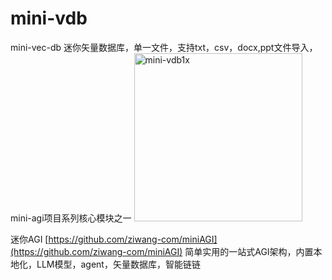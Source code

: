 # mini-vdb
mini-vec-db 迷你矢量数据库，单一文件，支持txt，csv，docx,ppt文件导入，mini-agi项目系列核心模块之一
<img width="269" alt="mini-vdb1x" src="https://github.com/ziwang-com/mini-vdb/assets/11691791/7228c1d5-ca9e-4db4-bfa6-00a1b89c3c29">

迷你AGI
[https://github.com/ziwang-com/miniAGI](https://github.com/ziwang-com/miniAGI)
简单实用的一站式AGI架构，内置本地化，LLM模型，agent，矢量数据库，智能链链
